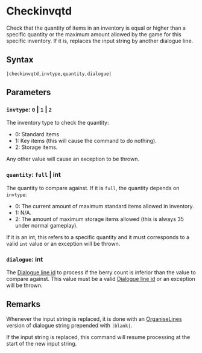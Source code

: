 # Checkinvqtd

Check that the quantity of items in an inventory is equal or higher than a specific quantity or the maximum amount allowed by the game for this specific inventory. If it is, replaces the input string by another dialogue line.

## Syntax

````
|checkinvqtd,invtype,quantity,dialogue|
````

## Parameters

### `invtype`: `0` | `1` | `2`

The inventory type to check the quantity:

* 0: Standard items
* 1: Key items (this will cause the command to do nothing). 
* 2: Storage items.

Any other value will cause an exception to be thrown.

### `quantity`: `full` | int

The quantity to compare against. If it is `full`, the quantity depends on `invtype`:

* 0: The current amount of maximum standard items allowed in inventory.
* 1: N/A.
* 2: The amount of maximum storage items allowed (this is always 35 under normal gameplay).

If it is an int, this refers to a specific quantity and it must corresponds to a valid `int` value or an exception will be thrown.

### `dialogue`: int

The [Dialogue line id](../Dialogue%20line%20id.md) to process if the berry count is inferior than the value to compare against. This value must be a valid [Dialogue line id](../Dialogue%20line%20id.md) or an exception will be thrown.

## Remarks

Whenever the input string is replaced, it is done with an [OrganiseLines](../../Related%20Systems/Automatic%20Line%20Breaks/OrganiseLines.md) version of dialogue string prepended with `|blank|`.

If the input string is replaced, this command will resume processing at the start of the new input string.
